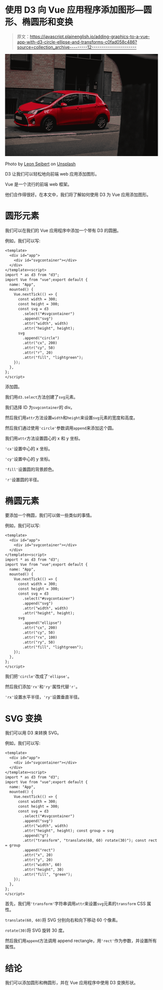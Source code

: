 # 使用 D3 向 Vue 应用程序添加图形—圆形、椭圆形和变换

> 原文：<https://javascript.plainenglish.io/adding-graphics-to-a-vue-app-with-d3-circle-ellipse-and-transforms-c0fad058c486?source=collection_archive---------12----------------------->

![](img/1809b1fc64e7b7d921793f0f753a1e30.png)

Photo by [Leon Seibert](https://unsplash.com/@yapics?utm_source=medium&utm_medium=referral) on [Unsplash](https://unsplash.com?utm_source=medium&utm_medium=referral)

D3 让我们可以轻松地向前端 web 应用添加图形。

Vue 是一个流行的前端 web 框架。

他们合作得很好。在本文中，我们将了解如何使用 D3 为 Vue 应用添加图形。

# 圆形元素

我们可以在我们的 Vue 应用程序中添加一个带有 D3 的圆圈。

例如，我们可以写:

```
<template>
  <div id="app">
    <div id="svgcontainer"></div>
  </div>
</template><script>
import * as d3 from "d3";
import Vue from "vue";export default {
  name: "App",
  mounted() {
    Vue.nextTick(() => {
      const width = 300;
      const height = 300;
      const svg = d3
        .select("#svgcontainer")
        .append("svg")
        .attr("width", width)
        .attr("height", height);
      svg
        .append("circle")
        .attr("cx", 200)
        .attr("cy", 50)
        .attr("r", 20)
        .attr("fill", "lightgreen");
    });
  },
};
</script>
```

添加圆。

我们用`d3.select`方法创建了`svg`元素。

我们选择 ID 为`svgcontainer`的 div。

然后我们用`attr`方法设置`width`和`height`来设置`svg`元素的宽度和高度。

然后我们通过使用`'circle'`参数调用`append`来添加这个圆。

我们用`attr`方法设置圆心的 x 和 y 坐标。

`'cx'`设置中心的 x 坐标。

`'cy'`设置中心的 y 坐标。

`'fill'`设置圆的背景颜色。

`'r'`设置圆的半径。

# 椭圆元素

要添加一个椭圆，我们可以做一些类似的事情。

例如，我们可以写:

```
<template>
  <div id="app">
    <div id="svgcontainer"></div>
  </div>
</template><script>
import * as d3 from "d3";
import Vue from "vue";export default {
  name: "App",
  mounted() {
    Vue.nextTick(() => {
      const width = 300;
      const height = 300;
      const svg = d3
        .select("#svgcontainer")
        .append("svg")
        .attr("width", width)
        .attr("height", height);
      svg
        .append("ellipse")
        .attr("cx", 200)
        .attr("cy", 50)
        .attr("rx", 100)
        .attr("ry", 50)
        .attr("fill", "lightgreen");
    });
  },
};
</script>
```

我们把`'circle'`改成了`'ellipse'`。

然后我们添加`'rx'`和`'ry'`属性代替`'r'`。

`'rx'`设置水平半径，`'ry'`设置垂直半径。

# SVG 变换

我们可以用 D3 来转换 SVG。

例如，我们可以写:

```
<template>
  <div id="app">
    <div id="svgcontainer"></div>
  </div>
</template><script>
import * as d3 from "d3";
import Vue from "vue";export default {
  name: "App",
  mounted() {
    Vue.nextTick(() => {
      const width = 300;
      const height = 300;
      const svg = d3
        .select("#svgcontainer")
        .append("svg")
        .attr("width", width)
        .attr("height", height); const group = svg
        .append("g")
        .attr("transform", "translate(60, 60) rotate(30)"); const rect = group
        .append("rect")
        .attr("x", 20)
        .attr("y", 20)
        .attr("width", 60)
        .attr("height", 30)
        .attr("fill", "green");
    });
  },
};
</script>
```

首先，我们用`'transform'`字符串调用`attr`来设置`svg`元素的`transform` CSS 属性。

`translate(60, 60)`将 SVG 分别向右和向下移动 60 个像素。

`rotate(30)`将 SVG 旋转 30 度。

然后我们用`append`方法调用 append rectangle，用`'rect'`作为参数，并设置所有属性。

# 结论

我们可以添加圆形和椭圆形，并在 Vue 应用程序中使用 D3 变换形状。